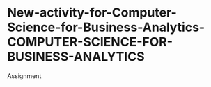 # New-activity-for-Computer-Science-for-Business-Analytics-COMPUTER-SCIENCE-FOR-BUSINESS-ANALYTICS
Assignment 
